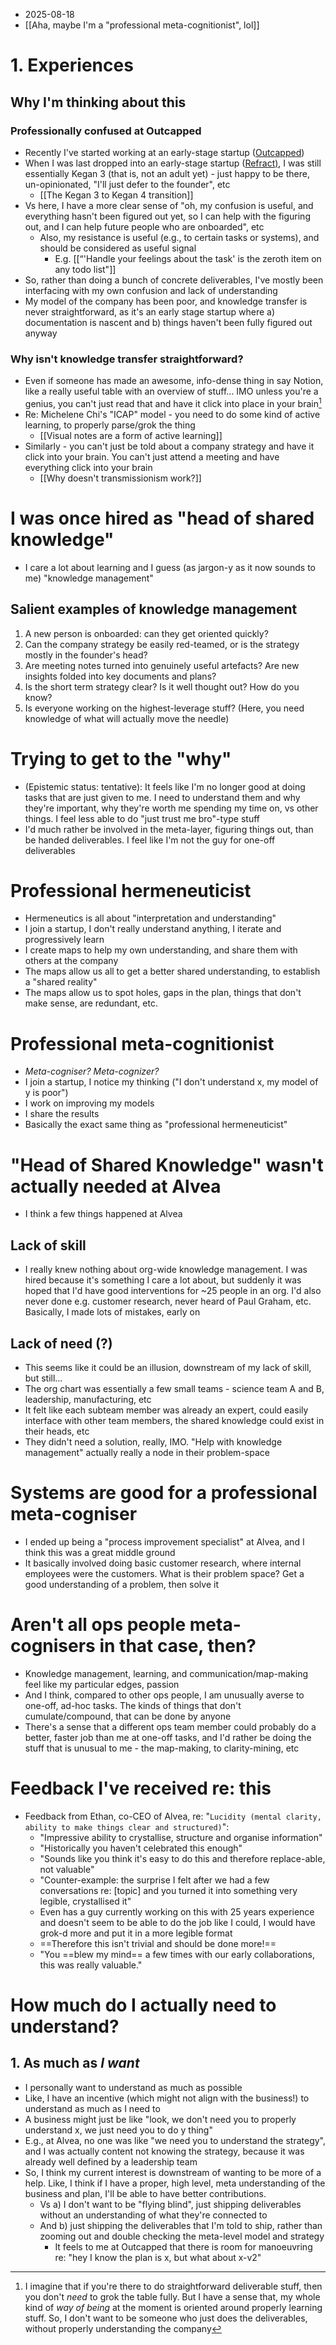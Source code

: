 - 2025-08-18
- [[Aha, maybe I'm a "professional meta-cognitionist", lol]]
# 1. Experiences
## Why I'm thinking about this 
### Professionally confused at Outcapped
- Recently I've started working at an early-stage startup ([Outcapped](https://www.outcapped.com/))
- When I was last dropped into an early-stage startup ([Refract)](https://www.refract.space/), I was still essentially Kegan 3 (that is, not an adult yet) - just happy to be there, un-opinionated, "I'll just defer to the founder", etc
	- [[The Kegan 3 to Kegan 4 transition]]
- Vs here, I have a more clear sense of "oh, my confusion is useful, and everything hasn't been figured out yet, so I can help with the figuring out, and I can help future people who are onboarded", etc 
	- Also, my resistance is useful (e.g., to certain tasks or systems), and should be considered as useful signal
		- E.g. [[“'Handle your feelings about the task' is the zeroth item on any todo list"]]
- So, rather than doing a bunch of concrete deliverables, I've mostly been interfacing with my own confusion and lack of understanding
- My model of the company has been poor, and knowledge transfer is never straightforward, as it's an early stage startup where a) documentation is nascent and b) things haven't been fully figured out anyway 
### Why isn't knowledge transfer straightforward?
- Even if someone has made an awesome, info-dense thing in say Notion, like a really useful table with an overview of stuff... IMO unless you're a genius, you can't just read that and have it click into place in your brain[^1]
- Re: Michelene Chi's "ICAP" model - you need to do some kind of active learning, to properly parse/grok the thing
	- [[Visual notes are a form of active learning]]
- Similarly - you can't just be told about a company strategy and have it click into your brain. You can't just attend a meeting and have everything click into your brain
	- [[Why doesn't transmissionism work?]]
# I was once hired as "head of shared knowledge"
- I care a lot about learning and I guess (as jargon-y as it now sounds to me) "knowledge management"
## Salient examples of knowledge management
1. A new person is onboarded: can they get oriented quickly?
2. Can the company strategy be easily red-teamed, or is the strategy mostly in the founder's head?
3. Are meeting notes turned into genuinely useful artefacts? Are new insights folded into key documents and plans?
4. Is the short term strategy clear? Is it well thought out? How do you know?
5. Is everyone working on the highest-leverage stuff? (Here, you need knowledge of what will actually move the needle)
# Trying to get to the "why"
- (Epistemic status: tentative): It feels like I'm no longer good at doing tasks that are just given to me. I need to understand them and why they're important, why they're worth me spending my time on, vs other things. I feel less able to do "just trust me bro"-type stuff
- I'd much rather be involved in the meta-layer, figuring things out, than be handed deliverables. I feel like I'm not the guy for one-off deliverables
# Professional hermeneuticist
- Hermeneutics is all about "interpretation and understanding"
- I join a startup, I don't really understand anything, I iterate and progressively learn
- I create maps to help my own understanding, and share them with others at the company
- The maps allow us all to get a better shared understanding, to establish a "shared reality"
- The maps allow us to spot holes, gaps in the plan, things that don't make sense, are redundant, etc. 
# Professional meta-cognitionist
- *Meta-cogniser? Meta-cognizer?*
- I join a startup, I notice my thinking ("I don't understand x, my model of y is poor")
- I work on improving my models
- I share the results
- Basically the exact same thing as "professional hermeneuticist"
# "Head of Shared Knowledge" wasn't actually needed at Alvea
- I think a few things happened at Alvea
## Lack of skill
- I really knew nothing about org-wide knowledge management. I was hired because it's something I care a lot about, but suddenly it was hoped that I'd have good interventions for ~25 people in an org. I'd also never done e.g. customer research, never heard of Paul Graham, etc. Basically, I made lots of mistakes, early on
## Lack of need (?)
- This seems like it could be an illusion, downstream of my lack of skill, but still...
- The org chart was essentially a few small teams - science team A and B, leadership, manufacturing, etc
- It felt like each subteam member was already an expert, could easily interface with other team members, the shared knowledge could exist in their heads, etc
- They didn't need a solution, really, IMO. "Help with knowledge management" actually really a node in their problem-space
# Systems are good for a professional meta-cogniser
- I ended up being a "process improvement specialist" at Alvea, and I think this was a great middle ground
- It basically involved doing basic customer research, where internal employees were the customers. What is their problem space? Get a good understanding of a problem, then solve it 
# Aren't all ops people meta-cognisers in that case, then?
- Knowledge management, learning, and communication/map-making feel like my particular edges, passion
- And I think, compared to other ops people, I am unusually averse to one-off, ad-hoc tasks. The kinds of things that don't cumulate/compound, that can be done by anyone
- There's a sense that a different ops team member could probably do a better, faster job than me at one-off tasks, and I'd rather be doing the stuff that is unusual to me - the map-making, to clarity-mining, etc
# Feedback I've received re: this
- Feedback from Ethan, co-CEO of Alvea, re: "`Lucidity (mental clarity, ability to make things clear and structured)`":
	- "Impressive ability to crystallise, structure and organise information"
	- "Historically you haven't celebrated this enough"
	- "Sounds like you think it's easy to do this and therefore replace-able, not valuable"
	- "Counter-example: the surprise I felt after we had a few conversations re: [topic] and you turned it into something very legible, crystallised it"
	- Even has a guy currently working on this with 25 years experience and doesn't seem to be able to do the job like I could, I would have grok-d more and put it in a more legible format
	- ==Therefore this isn't trivial and should be done more!==
	- "You ==blew my mind== a few times with our early collaborations, this was really valuable."

# How much do I actually need to understand?
## 1. As much as *I want*
- I personally want to understand as much as possible
- Like, I have an incentive (which might not align with the business!) to understand as much as I need to 
- A business might just be like "look, we don't need you to properly understand x, we just need you to do y thing"
- E.g., at Alvea, no one was like "we need you to understand the strategy", and I was actually content not knowing the strategy, because it was already well defined by a leadership team
- So, I think my current interest is downstream of wanting to be more of a help. Like, I think if I have a proper, high level, meta understanding of the business and plan, I'll be able to have better contributions. 
	- Vs a) I don't want to be "flying blind", just shipping deliverables without an understanding of what they're connected to
	- And b) just shipping the deliverables that I'm told to ship, rather than zooming out and double checking the meta-level model and strategy
		- It feels to me at Outcapped that there is room for manoeuvring re: "hey I know the plan is x, but what about x-v2"

[^1]: I imagine that if you're there to do straightforward deliverable stuff, then you don't *need* to grok the table fully. But I have a sense that, my whole kind of *way of being* at the moment is oriented around properly learning stuff. So, I don't want to be someone who just does the deliverables, without properly understanding the company
	
